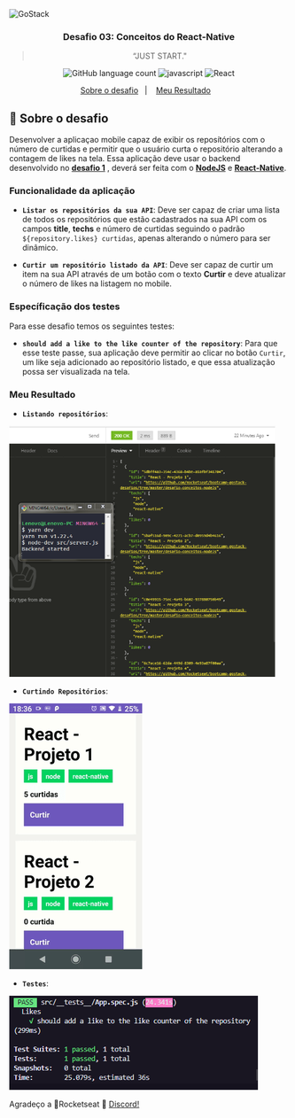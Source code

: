 <img alt="GoStack" src="https://storage.googleapis.com/golden-wind/bootcamp-gostack/header-desafios.png" />

<h3 align="center">
  Desafio 03: Conceitos do React-Native
</h3>

<blockquote align="center">“JUST START."</blockquote>

<p align="center">
  <img alt="GitHub language count" src="https://img.shields.io/github/languages/count/NewZaqueu/bootCamp-Challenge3-react-native?color=%252304D361">

  <img alt= "javascript" src="https://img.shields.io/github/languages/top/NewZaqueu/bootCamp-Challenge3-react-native?color=%25252304D361">

  <img alt="React" src="https://img.shields.io/npm/v/react?color=%25252304D361&label=react-native">

</p>

<p align="center">
  <a href="#rocket-sobre-o-desafio">Sobre o desafio</a>&nbsp;&nbsp;&nbsp;|&nbsp;&nbsp;&nbsp;
  <a href="#meu-resultado">Meu Resultado</a>&nbsp;&nbsp;&nbsp;
</p>

## :rocket: Sobre o desafio

Desenvolver a aplicaçao mobile capaz de exibir os reposítórios com o número de curtidas e permitir que o usuário curta o repositório alterando a contagem de likes na tela. Essa aplicação deve usar o backend desenvolvido no **[desafio 1](https://github.com/NewZaqueu/bootCamp-Challenge1-nodeJS)** , deverá ser feita com o **[NodeJS](https://github.com/nodejs)** e **[React-Native](https://github.com/facebook/react)**.


### Funcionalidade da aplicação

- **`Listar os repositórios da sua API`**: Deve ser capaz de criar uma lista de todos os repositórios que estão cadastrados na sua API com os campos **title**, **techs** e número de curtidas seguindo o padrão `${repository.likes} curtidas`, apenas alterando o número para ser dinâmico.

- **`Curtir um repositório listado da API`**: Deve ser capaz de curtir um item na sua API através de um botão com o texto **Curtir** e deve atualizar o número de likes na listagem no mobile.

### Específicação dos testes

Para esse desafio temos os seguintes testes:

- **`should add a like to the like counter of the repository`**: Para que esse teste passe, sua aplicação deve permitir ao clicar no botão `Curtir`, um like seja adicionado ao repositório listado, e que essa atualização possa ser visualizada na tela.

### Meu Resultado

- **`Listando repositórios`**: 


<img src="https://github.com/NewZaqueu/bootCamp-Challenge3-react-native/blob/master/listando-repositorios.PNG" width="480">



- **`Curtindo Repositórios`**: 


![](./curtindo_repositorios.gif)


- **`Testes`**: 


<img src="https://github.com/NewZaqueu/bootCamp-Challenge3-react-native/blob/master/test-result-challenge3.PNG">


Agradeço a 💜Rocketseat :wave: [Discord!](https://discordapp.com/invite/gCRAFhc)
